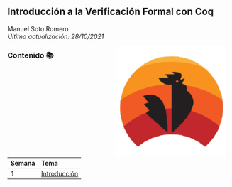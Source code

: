 ## Introducción a la Verificación Formal con Coq
Manuel Soto Romero   
*Última actualización: 28/10/2021*

<img src="imagenes/portada.png" align="right" height="250" width="250" hspace="10">

### Contenido :books:

| Semana | Tema                               |
| ------ | :--------------------------------- |
| 1      | [Introducción](semana01/README.md) |

